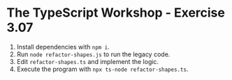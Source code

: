 # The TypeScript Workshop - Exercise 3.07

1. Install dependencies with `npm i`.
2. Run `node refactor-shapes.js` to run the legacy code.
3. Edit `refactor-shapes.ts` and implement the logic.
4. Execute the program with `npx ts-node refactor-shapes.ts`.
